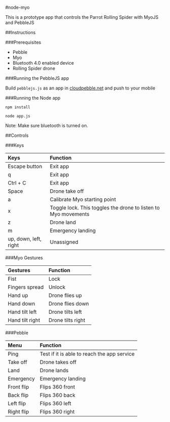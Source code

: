 #node-myo

This is a prototype app that controls the Parrot Rolling Spider with MyoJS and PebbleJS

##Instructions

###Prerequisites

- Pebble
- Myo
- Bluetooth 4.0 enabled device
- Rolling Spider drone

###Running the PebbleJS app

Build ```pebblejs.js``` as an app in [cloudpebble.net](http://cloudpebble.net) and push to your mobile


###Running the Node app

```
npm install
```

```
node app.js
```

 Note: Make sure bluetooth is turned on.

##Controls


###Keys

|Keys | Function|
|:--------------|:--------|
|Escape button | Exit app |
|q | Exit app |
|Ctrl + C | Exit app |
|Space | Drone take off |
|a | Calibrate Myo starting point |
|x | Toggle lock. This toggles the drone to listen to Myo movements|
|z | Drone land |
|m | Emergency landing|
|up, down, left, right | Unassigned |

###Myo Gestures

|Gestures | Function|
|:--------------|:--------|
| Fist |  Lock|
| Fingers spread | Unlock |
| Hand up|  Drone flies up|
| Hand down|  Drone flies down|
| Hand tilt left|  Drone tilts left|
| Hand tilt right|  Drone tilts right|

###Pebble

|Menu | Function|
|:--------------|:--------|
|Ping | Test if it is able to reach the app service |
|Take off| Drone takes off|
|Land| Drone lands|
|Emergency|Emergency landing|
|Front flip|Flips 360 front|
|Back flip|Flips 360 back|
|Left flip|Flips 360 left|
|Right flip|Flips 360 right|
